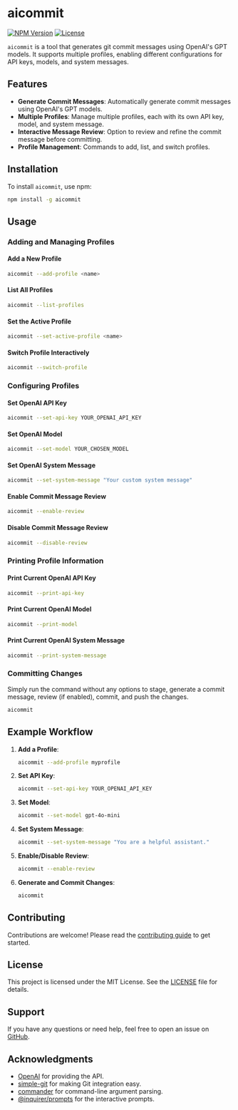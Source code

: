 # aicommit

[![NPM Version](https://img.shields.io/npm/v/aicommit)](https://www.npmjs.com/package/aicommit)
[![License](https://img.shields.io/npm/l/aicommit)](https://github.com/Fede91/aicommit/blob/main/LICENSE)

`aicommit` is a tool that generates git commit messages using OpenAI's GPT models. It supports multiple profiles, enabling different configurations for API keys, models, and system messages.

## Features

- **Generate Commit Messages**: Automatically generate commit messages using OpenAI's GPT models.
- **Multiple Profiles**: Manage multiple profiles, each with its own API key, model, and system message.
- **Interactive Message Review**: Option to review and refine the commit message before committing.
- **Profile Management**: Commands to add, list, and switch profiles.

## Installation

To install `aicommit`, use npm:

```sh
npm install -g aicommit
```

## Usage

### Adding and Managing Profiles

#### Add a New Profile

```sh
aicommit --add-profile <name>
```

#### List All Profiles

```sh
aicommit --list-profiles
```

#### Set the Active Profile

```sh
aicommit --set-active-profile <name>
```

#### Switch Profile Interactively

```sh
aicommit --switch-profile
```

### Configuring Profiles

#### Set OpenAI API Key

```sh
aicommit --set-api-key YOUR_OPENAI_API_KEY
```

#### Set OpenAI Model

```sh
aicommit --set-model YOUR_CHOSEN_MODEL
```

#### Set OpenAI System Message

```sh
aicommit --set-system-message "Your custom system message"
```

#### Enable Commit Message Review

```sh
aicommit --enable-review
```

#### Disable Commit Message Review

```sh
aicommit --disable-review
```

### Printing Profile Information

#### Print Current OpenAI API Key

```sh
aicommit --print-api-key
```

#### Print Current OpenAI Model

```sh
aicommit --print-model
```

#### Print Current OpenAI System Message

```sh
aicommit --print-system-message
```

### Committing Changes

Simply run the command without any options to stage, generate a commit message, review (if enabled), commit, and push the changes.

```sh
aicommit
```

## Example Workflow

1. **Add a Profile**:

   ```sh
   aicommit --add-profile myprofile
   ```

2. **Set API Key**:

   ```sh
   aicommit --set-api-key YOUR_OPENAI_API_KEY
   ```

3. **Set Model**:

   ```sh
   aicommit --set-model gpt-4o-mini
   ```

4. **Set System Message**:

   ```sh
   aicommit --set-system-message "You are a helpful assistant."
   ```

5. **Enable/Disable Review**:

   ```sh
   aicommit --enable-review
   ```

6. **Generate and Commit Changes**:

   ```sh
   aicommit
   ```

## Contributing

Contributions are welcome! Please read the [contributing guide](CONTRIBUTING.md) to get started.

## License

This project is licensed under the MIT License. See the [LICENSE](LICENSE) file for details.

## Support

If you have any questions or need help, feel free to open an issue on [GitHub](https://github.com/yourusername/aicommit/issues).

## Acknowledgments

- [OpenAI](https://www.openai.com) for providing the API.
- [simple-git](https://github.com/steveukx/git-js) for making Git integration easy.
- [commander](https://github.com/tj/commander.js) for command-line argument parsing.
- [@inquirer/prompts](https://github.com/SBoudrias/Inquirer.js/tree/master/packages/prompts) for the interactive prompts.
